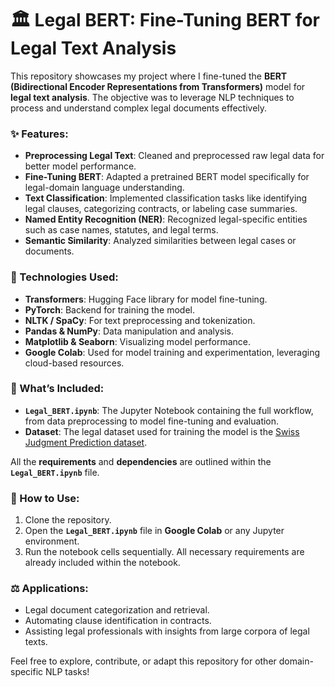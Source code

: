 # 🏛️ Legal BERT: Fine-Tuning BERT for Legal Text Analysis  

This repository showcases my project where I fine-tuned the **BERT (Bidirectional Encoder Representations from Transformers)** model for **legal text analysis**. The objective was to leverage NLP techniques to process and understand complex legal documents effectively.

### ✨ Features:
- **Preprocessing Legal Text**: Cleaned and preprocessed raw legal data for better model performance.  
- **Fine-Tuning BERT**: Adapted a pretrained BERT model specifically for legal-domain language understanding.  
- **Text Classification**: Implemented classification tasks like identifying legal clauses, categorizing contracts, or labeling case summaries.  
- **Named Entity Recognition (NER)**: Recognized legal-specific entities such as case names, statutes, and legal terms.  
- **Semantic Similarity**: Analyzed similarities between legal cases or documents.  

### 🚀 Technologies Used:
- **Transformers**: Hugging Face library for model fine-tuning.  
- **PyTorch**: Backend for training the model.  
- **NLTK / SpaCy**: For text preprocessing and tokenization.  
- **Pandas & NumPy**: Data manipulation and analysis.  
- **Matplotlib & Seaborn**: Visualizing model performance.  
- **Google Colab**: Used for model training and experimentation, leveraging cloud-based resources.

### 📂 What’s Included:
- **`Legal_BERT.ipynb`**: The Jupyter Notebook containing the full workflow, from data preprocessing to model fine-tuning and evaluation.
- **Dataset**: The legal dataset used for training the model is the [Swiss Judgment Prediction dataset](https://huggingface.co/datasets/rcds/swiss_judgment_prediction).


All the **requirements** and **dependencies** are outlined within the **`Legal_BERT.ipynb`** file.

### 📂 How to Use:
1. Clone the repository.  
2. Open the **`Legal_BERT.ipynb`** file in **Google Colab** or any Jupyter environment.
3. Run the notebook cells sequentially. All necessary requirements are already included within the notebook.

### ⚖️ Applications:
- Legal document categorization and retrieval.  
- Automating clause identification in contracts.  
- Assisting legal professionals with insights from large corpora of legal texts.  

Feel free to explore, contribute, or adapt this repository for other domain-specific NLP tasks!  
